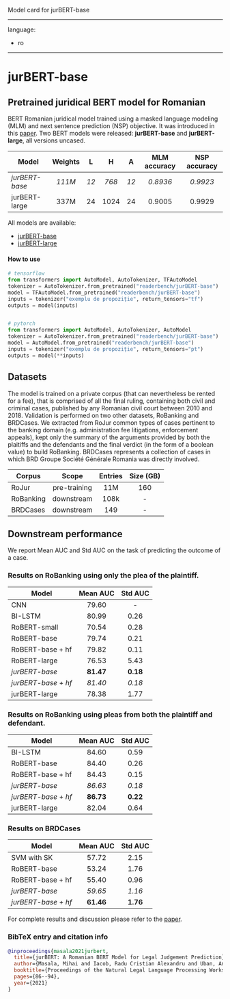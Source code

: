 Model card for jurBERT-base

---
language: 
- ro
---

# jurBERT-base


## Pretrained juridical BERT model for Romanian 

BERT Romanian juridical model trained using a masked language modeling (MLM) and next sentence prediction (NSP) objective. 
It was introduced in this [paper](https://aclanthology.org/2021.nllp-1.8/). Two BERT models were released: **jurBERT-base** and **jurBERT-large**, all versions uncased.

| Model          | Weights   |   L    |   H    |    A   | MLM accuracy   | NSP accuracy   |
|----------------|:---------:|:------:|:------:|:------:|:--------------:|:--------------:|
| *jurBERT-base*    | *111M*      | *12*     | *768*    | *12*     | *0.8936*         | *0.9923*         |
| jurBERT-large   | 337M      | 24     | 1024   | 24     | 0.9005         | 0.9929         |




All models are available:

* [jurBERT-base](https://huggingface.co/readerbench/jurBERT-base)
* [jurBERT-large](https://huggingface.co/readerbench/jurBERT-large)



#### How to use

```python
# tensorflow
from transformers import AutoModel, AutoTokenizer, TFAutoModel
tokenizer = AutoTokenizer.from_pretrained("readerbench/jurBERT-base")
model = TFAutoModel.from_pretrained("readerbench/jurBERT-base")
inputs = tokenizer("exemplu de propoziție", return_tensors="tf")
outputs = model(inputs)


# pytorch
from transformers import AutoModel, AutoTokenizer, AutoModel
tokenizer = AutoTokenizer.from_pretrained("readerbench/jurBERT-base")
model = AutoModel.from_pretrained("readerbench/jurBERT-base")
inputs = tokenizer("exemplu de propoziție", return_tensors="pt")
outputs = model(**inputs)
```


## Datasets

The model is trained on a private corpus (that can nevertheless be rented for a fee), that is comprised of all the final ruling, containing both civil and criminal cases, published by any Romanian civil court between 2010 and 2018. Validation is performed on two other datasets, RoBanking and BRDCases. We extracted from RoJur common types of cases pertinent to the banking domain (e.g. administration fee litigations, enforcement appeals), kept only the summary of the arguments provided by both the plaitiffs and the defendants and the final verdict (in the form of a boolean value) to build RoBanking. BRDCases represents a collection of cases in which BRD Groupe Société Générale Romania was directly involved. 

| Corpus    | Scope        |Entries    |  Size (GB)|
|-----------|:------------:|:---------:|:---------:|
| RoJur     | pre-training | 11M       | 160       |
| RoBanking | downstream   | 108k      | -         |
| BRDCases  | downstream   | 149       | -         |


## Downstream performance

We report Mean AUC and Std AUC on the task of predicting the outcome of a case. 

### Results on RoBanking using only the plea of the plaintiff.

| Model              | Mean AUC | Std AUC  |
|--------------------|:--------:|:--------:|
| CNN                | 79.60    | -        |
| BI-LSTM            | 80.99    | 0.26     |
| RoBERT-small       | 70.54    | 0.28     |
| RoBERT-base        | 79.74    | 0.21     |
| RoBERT-base + hf   | 79.82    | 0.11     |
| RoBERT-large       | 76.53    | 5.43     |
| *jurBERT-base*     | **81.47**| **0.18** |
| *jurBERT-base + hf*| *81.40*  | *0.18*   |
| jurBERT-large      | 78.38    | 1.77     |

### Results on RoBanking using pleas from both the plaintiff and defendant.

| Model               | Mean AUC | Std AUC  |
|---------------------|:--------:|:--------:|
| BI-LSTM             | 84.60    | 0.59     |
| RoBERT-base         | 84.40    | 0.26     |
| RoBERT-base + hf    | 84.43    | 0.15     |
| *jurBERT-base*      | *86.63*  | *0.18*   |
| *jurBERT-base + hf* | **86.73**| **0.22** |
| jurBERT-large       | 82.04    | 0.64     |

### Results on BRDCases

| Model               | Mean AUC | Std AUC  |
|---------------------|:--------:|:--------:|
| SVM with SK         | 57.72    | 2.15     |
| RoBERT-base         | 53.24    | 1.76     |
| RoBERT-base + hf    | 55.40    | 0.96     |
| *jurBERT-base*      | *59.65*  | *1.16*   |
| *jurBERT-base + hf* | **61.46**| **1.76** |

For complete results and discussion please refer to the [paper](https://aclanthology.org/2021.nllp-1.8/).

### BibTeX entry and citation info

```bibtex
@inproceedings{masala2021jurbert,
  title={jurBERT: A Romanian BERT Model for Legal Judgement Prediction},
  author={Masala, Mihai and Iacob, Radu Cristian Alexandru and Uban, Ana Sabina and Cidota, Marina and Velicu, Horia and Rebedea, Traian and Popescu, Marius},
  booktitle={Proceedings of the Natural Legal Language Processing Workshop 2021},
  pages={86--94},
  year={2021}
}
```

